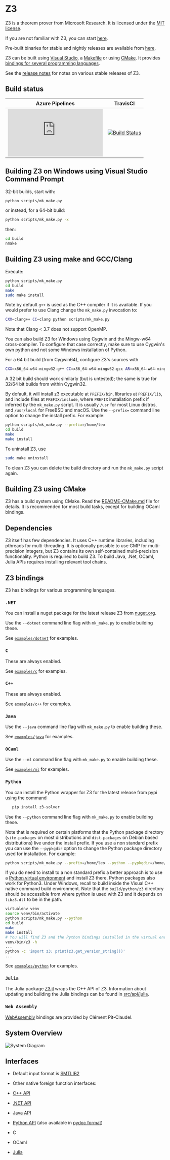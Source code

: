 # Z3

Z3 is a theorem prover from Microsoft Research. 
It is licensed under the [MIT license](LICENSE.txt).

If you are not familiar with Z3, you can start [here](https://github.com/Z3Prover/z3/wiki#background).

Pre-built binaries for stable and nightly releases are available from [here](https://github.com/Z3Prover/z3/releases).

Z3 can be built using [Visual Studio][1], a [Makefile][2] or using [CMake][3]. It provides
[bindings for several programming languages][4]. 

See the [release notes](RELEASE_NOTES) for notes on various stable releases of Z3.

## Build status

| Azure Pipelines | TravisCI |
| --------------- | -------- |
[![Build Status](https://dev.azure.com/Z3Public/Z3/_apis/build/status/Z3Prover.z3?branchName=master)](https://dev.azure.com/Z3Public/Z3/_build/latest?definitionId=1&branchName=master) | [![Build Status](https://travis-ci.org/Z3Prover/z3.svg?branch=master)](https://travis-ci.org/Z3Prover/z3)

[1]: #building-z3-on-windows-using-visual-studio-command-prompt
[2]: #building-z3-using-make-and-gccclang
[3]: #building-z3-using-cmake
[4]: #z3-bindings

## Building Z3 on Windows using Visual Studio Command Prompt

32-bit builds, start with:

```bash
python scripts/mk_make.py
```

or instead, for a 64-bit build:

```bash
python scripts/mk_make.py -x
```

then:

```bash
cd build
nmake
```

## Building Z3 using make and GCC/Clang

Execute:

```bash
python scripts/mk_make.py
cd build
make
sudo make install
```

Note by default ``g++`` is used as the C++ compiler if it is available. If you
would prefer to use Clang change the ``mk_make.py`` invocation to:

```bash
CXX=clang++ CC=clang python scripts/mk_make.py
```

Note that Clang < 3.7 does not support OpenMP.

You can also build Z3 for Windows using Cygwin and the Mingw-w64 cross-compiler.
To configure that case correctly, make sure to use Cygwin's own python and not
some Windows installation of Python.

For a 64 bit build (from Cygwin64), configure Z3's sources with
```bash
CXX=x86_64-w64-mingw32-g++ CC=x86_64-w64-mingw32-gcc AR=x86_64-w64-mingw32-ar python scripts/mk_make.py
```
A 32 bit build should work similarly (but is untested); the same is true for 32/64 bit builds from within Cygwin32.

By default, it will install z3 executable at ``PREFIX/bin``, libraries at
``PREFIX/lib``, and include files at ``PREFIX/include``, where ``PREFIX``
installation prefix if inferred by the ``mk_make.py`` script. It is usually
``/usr`` for most Linux distros, and ``/usr/local`` for FreeBSD and macOS. Use
the ``--prefix=`` command line option to change the install prefix. For example:

```bash
python scripts/mk_make.py --prefix=/home/leo
cd build
make
make install
```

To uninstall Z3, use

```bash
sudo make uninstall
```

To clean Z3 you can delete the build directory and run the ``mk_make.py`` script again.

## Building Z3 using CMake

Z3 has a build system using CMake. Read the [README-CMake.md](README-CMake.md)
file for details. It is recommended for most build tasks, 
except for building OCaml bindings.

## Dependencies
Z3 itself has few dependencies. It uses C++ runtime libraries, including pthreads for multi-threading.
It is optionally possible to use GMP for multi-precision integers, but Z3 contains its own self-contained 
multi-precision functionality. Python is required to build Z3. To build Java, .Net, OCaml, 
Julia APIs requires installing relevant tool chains.

## Z3 bindings

Z3 has bindings for various programming languages.

### ``.NET``

You can install a nuget package for the latest release Z3 from [nuget.org](https://www.nuget.org/packages/Microsoft.Z3.x64/).

Use the ``--dotnet`` command line flag with ``mk_make.py`` to enable building these.


See [``examples/dotnet``](examples/dotnet) for examples.

### ``C``

These are always enabled.

See [``examples/c``](examples/c) for examples.

### ``C++``

These are always enabled.

See [``examples/c++``](examples/c++) for examples.

### ``Java``

Use the ``--java`` command line flag with ``mk_make.py`` to enable building these.

See [``examples/java``](examples/java) for examples.

### ``OCaml``

Use the ``--ml`` command line flag with ``mk_make.py`` to enable building these.

See [``examples/ml``](examples/ml) for examples.

### ``Python``

You can install the Python wrapper for Z3 for the latest release from pypi using the command

```bash
   pip install z3-solver
```

Use the ``--python`` command line flag with ``mk_make.py`` to enable building these.

Note that is required on certain platforms that the Python package directory
(``site-packages`` on most distributions and ``dist-packages`` on Debian based
distributions) live under the install prefix. If you use a non standard prefix
you can use the ``--pypkgdir`` option to change the Python package directory
used for installation. For example:

```bash
python scripts/mk_make.py --prefix=/home/leo --python --pypkgdir=/home/leo/lib/python-2.7/site-packages
```

If you do need to install to a non standard prefix a better approach is to use
a [Python virtual environment](https://virtualenv.readthedocs.org/en/latest/)
and install Z3 there. Python packages also work for Python3.
Under Windows, recall to build inside the Visual C++ native command build environment.
Note that the ``build/python/z3`` directory should be accessible from where python is used with Z3 
and it depends on ``libz3.dll`` to be in the path.

```bash
virtualenv venv
source venv/bin/activate
python scripts/mk_make.py --python
cd build
make
make install
# You will find Z3 and the Python bindings installed in the virtual environment
venv/bin/z3 -h
...
python -c 'import z3; print(z3.get_version_string())'
...
```

See [``examples/python``](examples/python) for examples.

### ``Julia``

The Julia package [Z3.jl](https://github.com/ahumenberger/Z3.jl) wraps the C++ API of Z3. Information about updating and building the Julia bindings can be found in [src/api/julia](src/api/julia).

### ``Web Assembly``

[WebAssembly](https://github.com/cpitclaudel/z3.wasm) bindings are provided by Clément Pit-Claudel.

## System Overview

![System Diagram](https://github.com/Z3Prover/doc/blob/master/programmingz3/images/Z3Overall.jpg)

## Interfaces

* Default input format is [SMTLIB2](http://smtlib.cs.uiowa.edu)

* Other native foreign function interfaces:
* [C++ API](https://z3prover.github.io/api/html/group__cppapi.html)
* [.NET API](https://z3prover.github.io/api/html/namespace_microsoft_1_1_z3.html)
* [Java API](https://z3prover.github.io/api/html/namespacecom_1_1microsoft_1_1z3.html)
* [Python API](https://z3prover.github.io/api/html/namespacez3py.html) (also available in [pydoc format](https://z3prover.github.io/api/html/z3.html))
* C
* OCaml
* [Julia](https://github.com/ahumenberger/Z3.jl)


